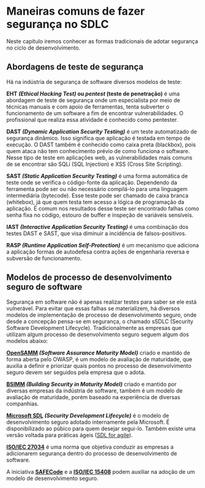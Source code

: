 # Maneiras comuns de fazer segurança no SDLC
Neste capítulo iremos conhecer as formas tradicionais de adotar segurança no ciclo de desenvolvimento.

## Abordagens de teste de segurança
Há na indústria de segurança de software diversos modelos de teste:

**EHT _(Ethical Hacking Test)_ ou _pentest_ (teste de penetração)** é uma abordagem de teste de segurança onde um especialista por meio de técnicas manuais e com apoio de ferramentas, tenta subverter o funcionamento de um software a fim de encontrar vulnerabilidades. O profissional que realiza essa atividade é conhecido como pentester.

**DAST _(Dynamic Application Security Testing)_** é um teste automatizado de segurança dinâmico. Isso significa que aplicação é testada em tempo de execução. O DAST também é conhecido como caixa preta (blackbox), pois quem ataca não tem conhecimento prévio de como funciona o software. Nesse tipo de teste em aplicações web, as vulnerabilidades mais comuns de se encontrar são SQLi (SQL Injection) e XSS (Cross Site Scripting).

**SAST _(Static Application Security Testing)_** é uma forma automática de teste onde se verifica o código-fonte da aplicação. Dependendo da ferramenta pode ser ou não necessário compilá-lo para uma linguagem intermediária (bytecode). Esse teste pode ser chamado de caixa branca (whitebox), já que quem testa tem acesso a lógica de programação da aplicação. É comum nos resultados desse teste ser encontrado falhas como senha fixa no código, estouro de buffer e inspeção de variáveis sensíveis.

**IAST _(Interactive Application Security Testing)_** é uma combinação dos testes DAST e SAST, que visa diminuir a incidência de falsos-positivos.

**RASP _(Runtime Application Self-Protection)_** é um mecanismo que adiciona a aplicação formas de autodefesa contra ações de engenharia reversa e subversão de funcionamento.

## Modelos de processo de desenvolvimento seguro de software
Segurança em software não é apenas realizar testes para saber se ele está vulnerável. Para evitar que essas falhas se materializem, há diversos modelos de implementação de processo de desenvolvimento seguro, onde desde a concepção pensa-se em segurança, o chamado sSDLC (Security Software Development Lifecycle). Tradicionalmente as empresas que utilizam algum processo de desenvolvimento seguro seguem algum dos modelos abaixo:

**[OpenSAMM](https://www.opensamm.org/) _(Software Assurance Maturity Model)_** criado e mantido de forma aberta pelo OWASP, é um modelo de avaliação de maturidade, que auxilia a definir e priorizar quais pontos no processo de desenvolvimento seguro devem ser seguidos pela empresa que o adota.

**[BSIMM](https://www.bsimm.com/) _(Building Security in Maturity Model)_** criado e mantido por diversas empresas da indústria de software, também é um modelo de avaliação de maturidade, porém baseado na experiência de diversas companhias.

**[Microsoft SDL](https://www.microsoft.com/en-us/sdl) _(Security Development Lifecycle)_** é o modelo de desenvolvimento seguro adotado internamente pela Microsoft. É disponibilizado ao púbico para quem desejar segui-lo. Também existe uma versão voltada para práticas ágeis ([SDL for agile](https://www.microsoft.com/en-us/SDL/Discover/sdlagile.aspx)). 

**[ISO/IEC 27034](https://www.iso.org/standard/66229.html)** é uma norma que objetiva conduzir as empresas a adicionarem segurança dentro do processo de desenvolvimento de software. 

A iniciativa **[SAFECode](https://safecode.org/)** e a **[ISO/IEC 15408](https://www.iso.org/standard/50341.html)** podem auxiliar na adoção de um modelo de desenvolvimento seguro.